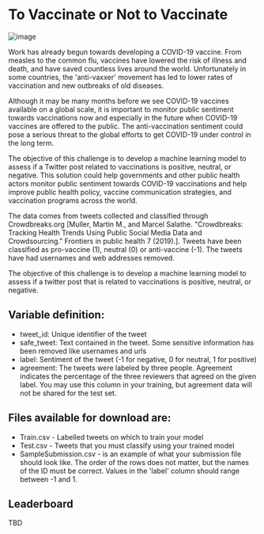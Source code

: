 # To Vaccinate or Not to Vaccinate
![image](https://user-images.githubusercontent.com/37707687/80328834-2a86c480-885e-11ea-8b47-1602eb7e2383.png)

Work has already begun towards developing a COVID-19 vaccine. From measles to the common flu, vaccines have lowered the risk of illness and death, and have saved countless lives around the world. Unfortunately in some countries, the 'anti-vaxxer' movement has led to lower rates of vaccination and new outbreaks of old diseases.

Although it may be many months before we see COVID-19 vaccines available on a global scale, it is important to monitor public sentiment towards vaccinations now and especially in the future when COVID-19 vaccines are offered to the public. The anti-vaccination sentiment could pose a serious threat to the global efforts to get COVID-19 under control in the long term.

The objective of this challenge is to develop a machine learning model to assess if a Twitter post related to vaccinations is positive, neutral, or negative. This solution could help governments and other public health actors monitor public sentiment towards COVID-19 vaccinations and help improve public health policy, vaccine communication strategies, and vaccination programs across the world.

The data comes from tweets collected and classified through Crowdbreaks.org [Muller, Martin M., and Marcel Salathe. "Crowdbreaks: Tracking Health Trends Using Public Social Media Data and Crowdsourcing." Frontiers in public health 7 (2019).]. Tweets have been classified as pro-vaccine (1), neutral (0) or anti-vaccine (-1). The tweets have had usernames and web addresses removed.

The objective of this challenge is to develop a machine learning model to assess if a twitter post that is related to vaccinations is positive, neutral, or negative.

## Variable definition:
* tweet_id: Unique identifier of the tweet
* safe_tweet: Text contained in the tweet. Some sensitive information has been removed like usernames and urls
* label: Sentiment of the tweet (-1 for negative, 0 for neutral, 1 for positive)
* agreement: The tweets were labeled by three people. Agreement indicates the percentage of the three reviewers that agreed on the given label. You may use this column in your training, but agreement data will not be shared for the test set.

## Files available for download are:
* Train.csv - Labelled tweets on which to train your model
* Test.csv - Tweets that you must classify using your trained model
* SampleSubmission.csv - is an example of what your submission file should look like. The order of the rows does not matter, but the names of the ID must be correct. Values in the 'label' column should range between -1 and 1.

## Leaderboard
TBD
